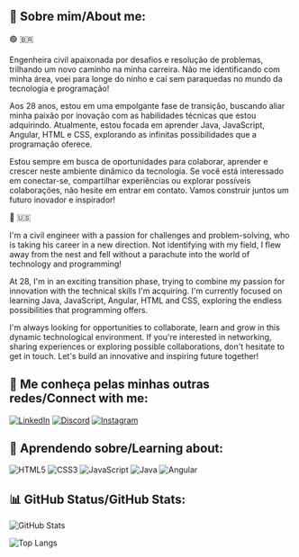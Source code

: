 ## 🚀 **Sobre mim/About me:**

:green_circle:	:brazil:	

Engenheira civil apaixonada por desafios e resolução de problemas, trilhando um novo caminho na minha carreira. Não me identificando com minha área, voei para longe do ninho e caí sem paraquedas no mundo da tecnologia e programação!

Aos 28 anos, estou em uma empolgante fase de transição, buscando aliar minha paixão por inovação com as habilidades técnicas que estou adquirindo. Atualmente, estou focada em aprender Java, JavaScript, Angular, HTML e CSS, explorando as infinitas possibilidades que a programação oferece.

Estou sempre em busca de oportunidades para colaborar, aprender e crescer neste ambiente dinâmico da tecnologia. Se você está interessado em conectar-se, compartilhar experiências ou explorar possíveis colaborações, não hesite em entrar em contato. Vamos construir juntos um futuro inovador e inspirador!

:large_blue_circle:	:us:

I'm a civil engineer with a passion for challenges and problem-solving, who is taking his career in a new direction. Not identifying with my field, I flew away from the nest and fell without a parachute into the world of technology and programming!

At 28, I'm in an exciting transition phase, trying to combine my passion for innovation with the technical skills I'm acquiring. I'm currently focused on learning Java, JavaScript, Angular, HTML and CSS, exploring the endless possibilities that programming offers.

I'm always looking for opportunities to collaborate, learn and grow in this dynamic technological environment. If you're interested in networking, sharing experiences or exploring possible collaborations, don't hesitate to get in touch. Let's build an innovative and inspiring future together!

## 📱 **Me conheça pelas minhas outras redes/Connect with me:**

[![LinkedIn](https://img.shields.io/badge/LinkedIn-000?style=for-the-badge&logo=linkedin&logoColor=9400d3)](https://www.linkedin.com/in/anacsmedeiros/) [![Discord](https://img.shields.io/badge/Discord-000?style=for-the-badge&logo=discord&logoColor=9400d3)](https://www.discord.com/in/anacsouza#8371/) [![Instagram](https://img.shields.io/badge/Instagram-000?style=for-the-badge&logo=instagram&logoColor=9400d3)](https://www.instagram.com/anac.msouza/)

## 📖 **Aprendendo sobre/Learning about:**

![HTML5](https://img.shields.io/badge/HTML5-000?style=for-the-badge&logo=html5&logoColor=9400d3) ![CSS3](https://img.shields.io/badge/CSS3-000?style=for-the-badge&logo=css3&logoColor=9400d3) ![JavaScript](https://img.shields.io/badge/JavaScript-000?style=for-the-badge&logo=javascript&logoColor=9400d3) ![Java](https://img.shields.io/badge/Java-000?style=for-the-badge&logo=openjdk&logoColor=9400d3) ![Angular](https://img.shields.io/badge/Angular-000?style=for-the-badge&logo=angular&logoColor=9400d3)

## 📊 **GitHub Status/GitHub Stats:**

![GitHub Stats](https://github-readme-stats.vercel.app/api?username=anacarolinams&theme=transparent&bg_color=000&border_color=30A3DC&show_icons=true&icon_color=9400d3&title_color=9400d3&text_color=FFF)

![Top Langs](https://github-readme-stats-git-masterrstaa-rickstaa.vercel.app/api/top-langs/?username=anacarolinams&bg_color=000&border_color=30A3DC&title_color=9400d3&text_color=FFF)
